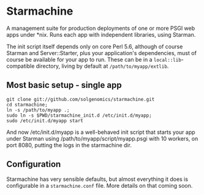# Starmachine

A management suite for production deployments of one or more PSGI web
apps under *nix.  Runs each app with independent libraries, using
Starman.

The init script itself depends only on core Perl 5.6, although of
course Starman and Server::Starter, plus your application's
dependencies, must of course be available for your app to run.  These
can be in a `local::lib`-compatible directory, living by default at
`/path/to/myapp/extlib`.

## Most basic setup - single app

    git clone git://github.com/solgenomics/starmachine.git
    cd starmachine;
    ln -s /path/to/myapp .;
    sudo ln -s $PWD/starmachine_init.d /etc/init.d/myapp;
    sudo /etc/init.d/myapp start

And now /etc/init.d/myapp is a well-behaved init script that starts
your app under Starman using /path/to/myapp/script/myapp.psgi with 10
workers, on port 8080, putting the logs in the starmachine dir.

## Configuration

Starmachine has very sensible defaults, but almost everything it does
is configurable in a `starmachine.conf` file.  More details on that
coming soon.
